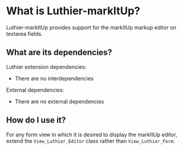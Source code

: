 ﻿# What is Luthier-markItUp?

Luthier-markItUp provides support for the markItUp markup editor on textarea
fields.

## What are its dependencies?

Luthier extension dependencies:

- There are no interdependencies

External dependencies:

- There are no external dependencies

## How do I use it?

For any form view in which it is desired to display the markItUp editor,
extend the `View_Luthier_Editor` class rather than `View_Luthier_Form`.
